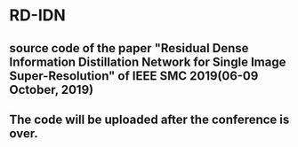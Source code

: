# RD-IDN
## source code of the paper "Residual Dense Information Distillation Network for Single Image Super-Resolution" of IEEE SMC 2019(06-09 October, 2019)

## The code will be uploaded after the conference is over.

